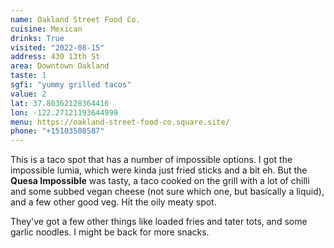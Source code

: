 ```yaml
---
name: Oakland Street Food Co.
cuisine: Mexican
drinks: True
visited: "2022-08-15"
address: 430 13th St
area: Downtown Oakland
taste: 1
sgfi: "yummy grilled tacos"
value: 2
lat: 37.80362128364416
lon: -122.27121193644999
menu: https://oakland-street-food-co.square.site/
phone: "+15103508587"
---
```


This is a taco spot that has a number of impossible options. I got the impossible lumia, which were kinda just fried sticks and a bit eh. But the **Quesa Impossible** was tasty, a taco cooked on the grill with a lot of chilli and some subbed vegan cheese (not sure which one, but basically a liquid), and a few other good veg. Hit the oily meaty spot.

They've got a few other things like loaded fries and tater tots, and some garlic noodles. I might be back for more snacks.

